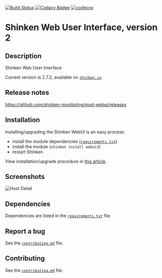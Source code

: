 [![Build Status](https://travis-ci.org/mohierf/mod-webui.svg?branch=develop)](https://travis-ci.org/mohierf/mod-webui)
[![Codacy Badge](https://api.codacy.com/project/badge/Grade/4ffd8529eda74138a7667e84df8dfea3)](https://www.codacy.com/manual/Shinken_modules/mod-webui?utm_source=github.com&amp;utm_medium=referral&amp;utm_content=mohierf/mod-webui&amp;utm_campaign=Badge_Grade)
[![codecov](https://codecov.io/gh/mohierf/mod-webui/branch/develop/graph/badge.svg)](https://codecov.io/gh/mohierf/mod-webui)

# Shinken Web User Interface, version 2

## Description
Shinken Web User Interface

Current version is 2.7.2, available on [`shinken.io`](http://shinken.io/package/webui2).

## Release notes

https://github.com/shinken-monitoring/mod-webui/releases

## Installation

 Installing/upgrading the Shinken WebUI is an easy process:
 - install the module dependencies ([`requirements.txt`](https://github.com/shinken-monitoring/mod-webui/blob/develop/requirements.txt)).
 - install the module (`shinken install webui2`)
 - restart Shinken

 View installation/upgrade procedure in [this article](https://github.com/shinken-monitoring/mod-webui/wiki/Installation).

## Screenshots

![Host Detail](doc/animation.gif)

## Dependencies

Dependencies are listed in the [`requirements.txt`](https://github.com/shinken-monitoring/mod-webui/blob/develop/requirements.txt) file.

## Report a bug

See the [`contributing.md`](https://github.com/shinken-monitoring/mod-webui/blob/develop/contributing.md) file.

## Contributing

See the [`contributing.md`](https://github.com/shinken-monitoring/mod-webui/blob/develop/contributing.md) file.
